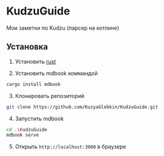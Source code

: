 # KudzuGuide
Мои заметки по Kudzu (парсер на котлине)


## Установка

1. Установить [rust](https://www.rust-lang.org/learn/get-started)

2. Установить mdbook коммандой
```bash
cargo install mdbook
```

3. Клонировать репозиторий
```bash
git clone https://github.com/KuzyaGlebkin/KudzuGuide.git
```

4. Запустить mdbook
```bash
cd .\KudzuGuide
mdbook serve
```

5. Открыть `http://localhost:3000` в браузере
